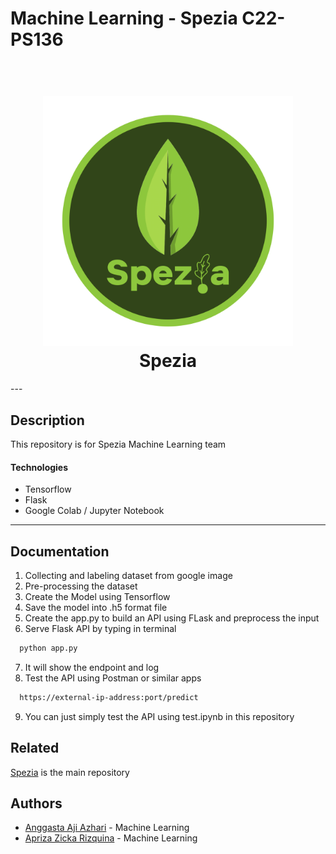 # Machine Learning - Spezia C22-PS136
<h1 align="center">
<br>
<a href=""><img src="https://github.com/Spezia-Bangkit-Capstone-Project/ML-Spezia/blob/main/dataset/20220510_173544.png" alt="Spezia" width="400" height="400"></a>
<br>
Spezia
<br>
</h1>
---

## Description

This repository is for Spezia Machine Learning team

#### Technologies

- Tensorflow
- Flask
- Google Colab / Jupyter Notebook 

---

## Documentation

1. Collecting and labeling dataset from google image
2. Pre-processing the dataset 
3. Create the Model using Tensorflow
4. Save the model into .h5 format file
5. Create the app.py to build an API using FLask and preprocess the input
6. Serve Flask API by typing in terminal
```bash 
  python app.py
```
7. It will show the endpoint and log
8. Test the API using Postman or similar apps
```bash 
  https://external-ip-address:port/predict
``` 
9. You can just simply test the API using test.ipynb in this repository

## Related

[Spezia](https://github.com/Spezia-Bangkit-Capstone-Project)
 is the main repository

## Authors

- [Anggasta Aji Azhari](https://github.com/anggastaa) - Machine Learning
- [Apriza Zicka Rizquina](https://github.com/aprizazicka) - Machine Learning